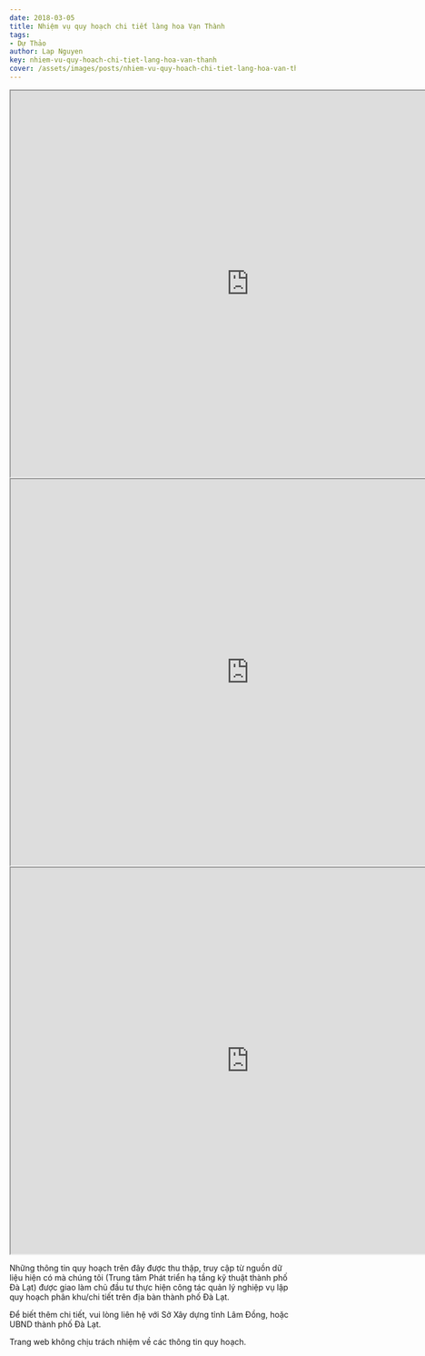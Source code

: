 ```yaml
---
date: 2018-03-05
title: Nhiệm vụ quy hoạch chi tiết làng hoa Vạn Thành
tags:
- Dự Thảo
author: Lap Nguyen
key: nhiem-vu-quy-hoach-chi-tiet-lang-hoa-van-thanh
cover: /assets/images/posts/nhiem-vu-quy-hoach-chi-tiet-lang-hoa-van-thanh.png
---
```


<iframe src="https://drive.google.com/file/d/19s901K17F7azAdPiCX9n_03T4UrKt5S2/preview" width="840" height="680"></iframe>
<iframe src="https://drive.google.com/file/d/1DaPtogXekB8F-XgXkKlUWm2VzxrhNZm9/preview" width="840" height="680"></iframe>
<iframe src="https://drive.google.com/file/d/16hmjLPPVkN12nArSAtAfY8tZZYcL0M7N/preview" width="840" height="680"></iframe>
<!--more-->

Những thông tin quy hoạch trên đây được thu thập, truy cập từ nguồn dữ liệu hiện có mà chúng tôi 
(Trung tâm Phát triển hạ tầng kỹ thuật thành phố Đà Lạt) được giao làm chủ đầu tư thực hiện công tác quản lý nghiệp vụ 
lập quy hoạch phân khu/chi tiết trên địa bàn thành phố Đà Lạt.

Để biết thêm chi tiết, vui lòng liên hệ với Sở Xây dựng tỉnh Lâm Đồng, hoặc UBND thành phố Đà Lạt.

Trang web không chịu trách nhiệm về các thông tin quy hoạch.